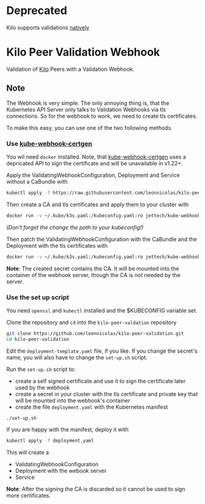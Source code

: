 # Deprecated

Kilo supports validations [natively](https://kilo.squat.ai/docs/peer-validation)

# Kilo Peer Validation Webhook

Validation of [Kilo](https://github.com/squat/kilo) Peers with a Validation Webhook.

## Note

The Webhook is very simple.
The only annoying thing is, that the Kubernetes API Server only talks to Validation Webhooks via tls connections.
So for the webhook to work, we need to create tls certificates.

To make this easy, you can use one of the two following methods.

### Use [kube-webhook-certgen](https://github.com/jet/kube-webhook-certgen)

You wil need `docker` installed.
Note, that [kube-webhook-certgen](https://github.com/jet/kube-webhook-certgen) uses a depricated API to sign the certificate and will be unavailable in v1.22+.

Apply the ValidatingWebhookConfiguration, Deployment and Service without a CaBundle with
```bash
kubectl apply -f https://raw.githubusercontent.com/leonnicolas/kilo-peer-validation/main/deployment-no-cabundle.yaml
```

Then create a CA and tls certificates and apply them to your cluster with
```bash
docker run -v ~/.kube/k3s.yaml:/kubeconfig.yaml:ro jettech/kube-webhook-certgen:v1.5.2 --kubeconfig /kubeconfig.yaml create --namespace kilo --secret-name peer-validation-webhook-tls --host peer-validation,peer-validation.kilo.svc,peer-validation.kilo.svc.cluster.local --key-name tls.key --cert-name tls.crt
```
_(Don't forget the change the path to your kubeconfig!)_

Then patch the ValidatingWebhookConfiguration with the CaBundle and the Deployment with the tls certificates with
```bash
docker run -v ~/.kube/k3s.yaml:/kubeconfig.yaml:ro jettech/kube-webhook-certgen:v1.5.2 --kubeconfig /kubeconfig.yaml patch --webhook-name peer-validation.kilo.svc --secret-name peer-validation-webhook-tls --namespace kilo --patch-mutating=false
```

__Note__: The created secret contains the CA.
It will be mounted into the container of the webhook server, though the CA is not needed by the server.

### Use the set up script

You need `openssl` and `kubectl` installed and the $KUBECONFIG variable set.

Clone the repository and `cd` into the `kilo-peer-valdation` repository
```bash
git clone https://github.com/leonnicolas/kilo-peer-validation.git
cd kilo-peer-validation
```

Edit the `deployment-template.yaml` file, if you like.
If you change the secret's name, you will also have to change the `set-up.sh` script.

Run the `set-up.sh` script to:
 - create a self signed certificate and use it to sign the certificate later used by the webhook
 - create a secret in your cluster with the tls certificate and private key that will be mounted into the webhook's container
 - create the file `deployment.yaml` with the Kubernetes manifest
```
./set-up.sh
```

If you are happy with the manifest, deploy it with
```bash
kubectl apply -f deployment.yaml
```

This will create a
 - ValidatingWebhookConfiguration
 - Deployment with the webook server
 - Service

 __Note__: After the signing the CA is discarded so it cannot be used to sign more certificates.
